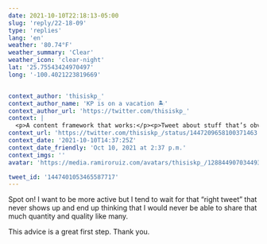 ```yaml
---
date: 2021-10-10T22:18:13-05:00
slug: 'reply/22-18-09'
type: 'replies'
lang: 'en'
weather: '80.74°F'
weather_summary: 'Clear'
weather_icon: 'clear-night'
lat: '25.75543424970497'
long: '-100.4021223819669'


context_author: 'thisiskp_'
context_author_name: 'KP is on a vacation 🏝'
context_author_url: 'https://twitter.com/thisiskp_'
context: |
  <p>A content framework that works:</p><p>Tweet about stuff that’s obvious to your peers but can be life changing to your younger self from 3-4 years ago </p><p>There are millions of people who could benefit from your unique perspective, wisdom &amp; encouragement </p><p>Be a spark for others ⚡️</p>
context_url: 'https://twitter.com/thisiskp_/status/1447209658100371463'
context_date: '2021-10-10T14:37:25Z'
context_date_friendly: 'Oct 10, 2021 at 2:37 p.m.'
context_imgs: ''
avatar: 'https://media.ramiroruiz.com/avatars/thisiskp_/1288449070344937473/fKlvccnM_bigger.jpg'

tweet_id: '1447401053465587717'
---
```

Spot on! 
I want to be more active but I tend to wait for that “right tweet” that never shows up and end up thinking that I would never be able to share that much quantity and quality like many.

This advice is a great first step. Thank you.